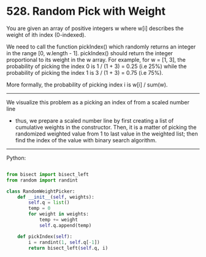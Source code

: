 # 528. Random Pick with Weight

You are given an array of positive integers w where w[i] describes the weight
of ith index (0-indexed).

We need to call the function pickIndex() which randomly returns an integer in
the range [0, w.length - 1]. pickIndex() should return the integer proportional
to its weight in the w array. For example, for w = [1, 3], the probability of
picking the index 0 is 1 / (1 + 3) = 0.25 (i.e 25%) while the probability of
picking the index 1 is 3 / (1 + 3) = 0.75 (i.e 75%).

More formally, the probability of picking index i is w[i] / sum(w).

---

We visualize this problem as a picking an index of from a scaled number line
- thus, we prepare a scaled number line by first creating a list of cumulative
  weights in the constructor. Then, it is a matter of picking the randomized
  weighted value from 1 to last value in the weighted list; then find the index
  of the value with binary search algorithm.

---

Python:

```python

from bisect import bisect_left
from random import randint

class RandomWeightPicker:
    def __init__(self, weights):
        self.q = list()
        temp = 0
        for weight in weights:
            temp += weight
            self.q.append(temp)

    def pickIndex(self):
        i = randint(1, self.q[-1])
        return bisect_left(self.q, i)
```
